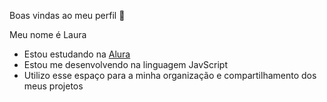 Boas vindas ao meu perfil 🤎

Meu nome é Laura

- Estou estudando na [Alura](https://www.alura.com.br)
- Estou me desenvolvendo na linguagem JavScript
- Utilizo esse espaço para a minha organização e compartilhamento dos meus projetos
